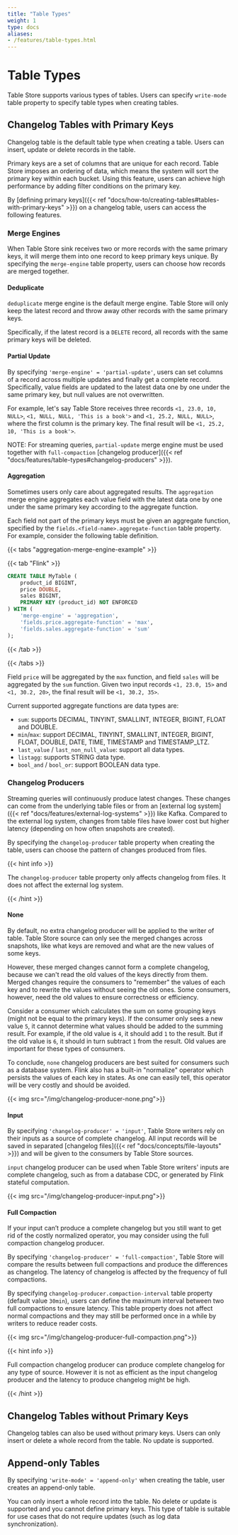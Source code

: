 ```yaml
---
title: "Table Types"
weight: 1
type: docs
aliases:
- /features/table-types.html
---
```

<!--
Licensed to the Apache Software Foundation (ASF) under one
or more contributor license agreements.  See the NOTICE file
distributed with this work for additional information
regarding copyright ownership.  The ASF licenses this file
to you under the Apache License, Version 2.0 (the
"License"); you may not use this file except in compliance
with the License.  You may obtain a copy of the License at

  http://www.apache.org/licenses/LICENSE-2.0

Unless required by applicable law or agreed to in writing,
software distributed under the License is distributed on an
"AS IS" BASIS, WITHOUT WARRANTIES OR CONDITIONS OF ANY
KIND, either express or implied.  See the License for the
specific language governing permissions and limitations
under the License.
-->

# Table Types

Table Store supports various types of tables. Users can specify `write-mode` table property to specify table types when creating tables.

## Changelog Tables with Primary Keys

Changelog table is the default table type when creating a table. Users can insert, update or delete records in the table.

Primary keys are a set of columns that are unique for each record. Table Store imposes an ordering of data, which means the system will sort the primary key within each bucket. Using this feature, users can achieve high performance by adding filter conditions on the primary key.

By [defining primary keys]({{< ref "docs/how-to/creating-tables#tables-with-primary-keys" >}}) on a changelog table, users can access the following features.

### Merge Engines

When Table Store sink receives two or more records with the same primary keys, it will merge them into one record to keep primary keys unique. By specifying the `merge-engine` table property, users can choose how records are merged together.

#### Deduplicate

`deduplicate` merge engine is the default merge engine. Table Store will only keep the latest record and throw away other records with the same primary keys.

Specifically, if the latest record is a `DELETE` record, all records with the same primary keys will be deleted.

#### Partial Update

By specifying `'merge-engine' = 'partial-update'`, users can set columns of a record across multiple updates and finally get a complete record. Specifically, value fields are updated to the latest data one by one under the same primary key, but null values are not overwritten.

For example, let's say Table Store receives three records `<1, 23.0, 10, NULL>`, `<1, NULL, NULL, 'This is a book'>` and `<1, 25.2, NULL, NULL>`, where the first column is the primary key. The final result will be `<1, 25.2, 10, 'This is a book'>`.

NOTE: For streaming queries, `partial-update` merge engine must be used together with `full-compaction` [changelog producer]({{< ref "docs/features/table-types#changelog-producers" >}}).

#### Aggregation

Sometimes users only care about aggregated results. The `aggregation` merge engine aggregates each value field with the latest data one by one under the same primary key according to the aggregate function.

Each field not part of the primary keys must be given an aggregate function, specified by the `fields.<field-name>.aggregate-function` table property. For example, consider the following table definition.

{{< tabs "aggregation-merge-engine-example" >}}

{{< tab "Flink" >}}

```sql
CREATE TABLE MyTable (
    product_id BIGINT,
    price DOUBLE,
    sales BIGINT,
    PRIMARY KEY (product_id) NOT ENFORCED
) WITH (
    'merge-engine' = 'aggregation',
    'fields.price.aggregate-function' = 'max',
    'fields.sales.aggregate-function' = 'sum'
);
```

{{< /tab >}}

{{< /tabs >}}

Field `price` will be aggregated by the `max` function, and field `sales` will be aggregated by the `sum` function. Given two input records `<1, 23.0, 15>` and `<1, 30.2, 20>`, the final result will be `<1, 30.2, 35>`.

Current supported aggregate functions are data types are:

* `sum`: supports DECIMAL, TINYINT, SMALLINT, INTEGER, BIGINT, FLOAT and DOUBLE.
* `min`/`max`: support DECIMAL, TINYINT, SMALLINT, INTEGER, BIGINT, FLOAT, DOUBLE, DATE, TIME, TIMESTAMP and TIMESTAMP_LTZ.
* `last_value` / `last_non_null_value`: support all data types.
* `listagg`: supports STRING data type.
* `bool_and` / `bool_or`: support BOOLEAN data type.

### Changelog Producers

Streaming queries will continuously produce latest changes. These changes can come from the underlying table files or from an [external log system]({{< ref "docs/features/external-log-systems" >}}) like Kafka. Compared to the external log system, changes from table files have lower cost but higher latency (depending on how often snapshots are created).

By specifying the `changelog-producer` table property when creating the table, users can choose the pattern of changes produced from files.

{{< hint info >}}

The `changelog-producer` table property only affects changelog from files. It does not affect the external log system.

{{< /hint >}}

#### None

By default, no extra changelog producer will be applied to the writer of table. Table Store source can only see the merged changes across snapshots, like what keys are removed and what are the new values of some keys.

However, these merged changes cannot form a complete changelog, because we can't read the old values of the keys directly from them. Merged changes require the consumers to "remember" the values of each key and to rewrite the values without seeing the old ones. Some consumers, however, need the old values to ensure correctness or efficiency.

Consider a consumer which calculates the sum on some grouping keys (might not be equal to the primary keys). If the consumer only sees a new value `5`, it cannot determine what values should be added to the summing result. For example, if the old value is `4`, it should add `1` to the result. But if the old value is `6`, it should in turn subtract `1` from the result. Old values are important for these types of consumers.

To conclude, `none` changelog producers are best suited for consumers such as a database system. Flink also has a built-in "normalize" operator which persists the values of each key in states. As one can easily tell, this operator will be very costly and should be avoided.

{{< img src="/img/changelog-producer-none.png">}}

#### Input

By specifying `'changelog-producer' = 'input'`, Table Store writers rely on their inputs as a source of complete changelog. All input records will be saved in separated [changelog files]({{< ref "docs/concepts/file-layouts" >}}) and will be given to the consumers by Table Store sources.

`input` changelog producer can be used when Table Store writers' inputs are complete changelog, such as from a database CDC, or generated by Flink stateful computation.

{{< img src="/img/changelog-producer-input.png">}}

#### Full Compaction

If your input can’t produce a complete changelog but you still want to get rid of the costly normalized operator, you may consider using the full compaction changelog producer.

By specifying `'changelog-producer' = 'full-compaction'`, Table Store will compare the results between full compactions and produce the differences as changelog. The latency of changelog is affected by the frequency of full compactions.

By specifying `changelog-producer.compaction-interval` table property (default value `30min`), users can define the maximum interval between two full compactions to ensure latency. This table property does not affect normal compactions and they may still be performed once in a while by writers to reduce reader costs.

{{< img src="/img/changelog-producer-full-compaction.png">}}

{{< hint info >}}

Full compaction changelog producer can produce complete changelog for any type of source. However it is not as efficient as the input changelog producer and the latency to produce changelog might be high.

{{< /hint >}}

## Changelog Tables without Primary Keys

Changelog tables can also be used without primary keys. Users can only insert or delete a whole record from the table. No update is supported.

## Append-only Tables

By specifying `'write-mode' = 'append-only'` when creating the table, user creates an append-only table.

You can only insert a whole record into the table. No delete or update is supported and you cannot define primary keys. This type of table is suitable for use cases that do not require updates (such as log data synchronization).
